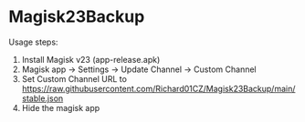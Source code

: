 # Magisk23Backup
Usage steps:
1. Install Magisk v23 (app-release.apk)
2. Magisk app -> Settings -> Update Channel -> Custom Channel
3. Set Custom Channel URL to https://raw.githubusercontent.com/Richard01CZ/Magisk23Backup/main/stable.json
4. Hide the magisk app
